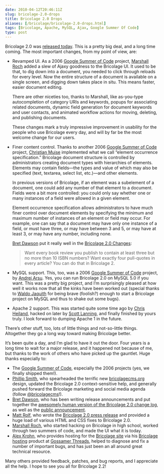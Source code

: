 ```yaml
--- 
date: 2010-04-12T20:46:11Z
slug: bricolage-2.0-drops
title: Bricolage 2.0 Drops
aliases: [/bricolage/bricolage-2.0-drops.html]
tags: [Bricolage, Apache, MySQL, Ajax, Google Summer Of Code]
type: post
---
```


<p>Bricolage 2.0 was <a href="http://bricolagecms.org/news/announce/2010/04/12/bricolage-2.0.0/">released today</a>. This is a pretty big deal, and a long time coming. The most important changes, from my point of view, are:</p>

<ul>
<li><p>Revamped UI. As a 2006 <a href="http://code.google.com/soc/">Google Summer of Code</a> project, <a href="http://mroch.com/">Marshall Roch</a> added a slew of Ajaxy goodness to the Bricolage UI. It used to be that, to dig down into a document, you needed to click through reloads for every level. Now the entire structure of a document is available on a single screen, and digging down takes place in situ. This means faster, easier document editing.</p>

<p>There are other niceties too, thanks to Marshall, like as-you-type autocompletion of category URIs and keywords, popups for associating related documents, dynamic field generation for document keywords and user contacts, and animated workflow actions for moving, deleting, and publishing documents.</p>

<p>These changes mark a truly impressive improvement in usability for the people who use Bricolage every day, and will by far be the most welcome change for our users.</p></li>
<li><p>Finer content control. Thanks to another 2006 <a href="http://code.google.com/soc/">Google Summer of Code</a> project, <a href="http://www.haz.ca/">Christian Muise</a> implemented what we call “element occurrence specification.” Bricolage document structure is controlled by administrators creating document types with hierarchies of elements. Elements may contain fields—the types and value of which may also be specified (text, textarea, select list, etc.)—and other elements.</p>

<p>In previous versions of Bricolage, if an element was a subelement of a document, one could add any number of that element to a document. Fields were a bit more controlled: you could only say whether one or many instances of a field were allowed in a given element.</p>

<p>Element occurrence specification allows administrators to have much finer control over document elements by specifying the minimum and maximum number of instances of an element or field may occur. For example, one can say that a document may have only one instance of a field, or must have three, or may have between 3 and 5, or may have at least 3, or may have any number, including none.</p>

<p><a href="http://pectopah.com/">Bret Dawson</a> put it really well in the <a href="http://bricolagecms.org/news/announce/changes/bricolage-2.0.0/">Bricolage 2.0 Changes</a>:</p>

<blockquote>
  <p>Want every book review you publish to contain at least three but no more than 10 ISBN numbers? Want exactly four pull-quotes in every article? You can do that in Bricolage 2.</p>
</blockquote></li>
<li><p>MySQL support. This, too, was a 2006 <a href="http://code.google.com/soc/">Google Summer of Code</a> project, by <a href="http://www.facebook.com/people/Arsu-Andrei/1758289731">Andrei Arsu</a>. Yes, you can run Bricolage 2.0 on MySQL 5.0 if you want. This was a pretty big project, and I’m surprisingly pleased at how well it works now that all the kinks have been worked out (special thanks to <a href="http://waldo.jaquith.org/">Waldo Jaquith</a> for being brave (foolish?) enough to start a Bricolage project on MySQL and thus to shake out some bugs).</p></li>
<li><p>Apache 2 support. This was started quite some time ago by <a href="http://cuwebd.ning.com/profile/ChrisHeiland">Chris Heiland</a>, hacked on later by <a href="http://use.perl.org/~slanning/">Scott Lanning</a>, and finally finished by yours truly. I look forward to dumping Apache 1 in the future.</p></li>
</ul>

<p>There’s other stuff, too, lots of little things and not-so-little things. Altogether they go a long way toward making Bricolage better.</p>

<p>It’s been quite a day, and I’m glad to have it out the door. Four years is a long time to wait for a major release, and it happened not because of me, but thanks to the work of others who have picked up the gauntlet. Huge thanks especially to:</p>

<ul>
<li>The <a href="http://code.google.com/soc/">Google Summer of Code</a>, especially the 2006 projects (yes, we finally shipped them!).</li>
<li><a href="">Phillip Smith</a>, who spearheaded the terrific new <a href="http://www.bricolagecms.org/">bricolagecms.org</a> design, updated the Bricolage 2.0 context-sensitive help, and generally pushed forward the Bricolage marketing and social media agenda (follow <a href="https://twitter.com/bricolagecms">@bricolagecms</a>!).</li>
<li><a href="http://pectopah.com/">Bret Dawson</a>, who has been writing release announcements and put together the <a href="http://bricolagecms.org/news/announce/changes/bricolage-2.0.0/">awesomely human version of the Bricolage 2.0 change log</a>, as well as the <a href="http://bricolagecms.org/news/announce/2010/04/12/bricolage-2.0.0/">public announcement</a>.</li>
<li><a href="http://mattrolf.com/">Matt Rolf</a>, who wrote the <a href="http://bricolagecms.org/news/pr/2010/04/12/2.0-presskit/">Bricolage 2.0 press release</a> and provided a huge load of various HTML and CSS fixes to Bricolage 2.0.</li>
<li><a href="http://mroch.com/">Marshall Roch</a>, who started hacking on Bricolage in high school, worked through two summers of code, and made the UI what it is today.</li>
<li><a href="http://ca.linkedin.com/in/gossamer">Alex Krohn</a>, who provides hosting for the <a href="http://www.bricolagecms.org/">Bricolage site</a> via his <a href="http://www.gossamer-threads.com/hosting/bricolage.html">Bricolage hosting</a> product at <a href="http://www.gossamer-threads.com/">Gossamer Threads</a>, helped to diagnose and fix a number of important bugs, and has just been an all around great technical resource.</li>
</ul>

<p>Many others provided feedback, patches, and bug reports, and I appreciate all the help. I hope to see you all for Bricolage 2.2!</p>
